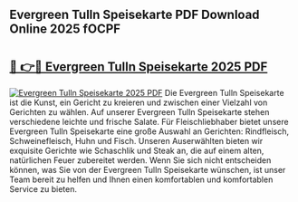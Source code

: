 ## Evergreen Tulln Speisekarte PDF Download Online 2025 fOCPF

# <h2><a href="http://gcc675.nevu.top/?p=Evergreen+Tulln+Speisekarte">🔗 👉🔴 Evergreen Tulln Speisekarte 2025 PDF</a></h2>

[![Evergreen Tulln Speisekarte 2025 PDF](https://i.imgur.com/dBaPXMq.png)](http://gcc675.nevu.top/?p=Evergreen+Tulln+Speisekarte)
Die Evergreen Tulln Speisekarte ist die Kunst, ein Gericht zu kreieren und zwischen einer Vielzahl von Gerichten zu wählen. Auf unserer Evergreen Tulln Speisekarte stehen verschiedene leichte und frische Salate. Für Fleischliebhaber bietet unsere Evergreen Tulln Speisekarte eine große Auswahl an Gerichten: Rindfleisch, Schweinefleisch, Huhn und Fisch. Unseren Auserwählten bieten wir exquisite Gerichte wie Schaschlik und Steak an, die auf einem alten, natürlichen Feuer zubereitet werden. Wenn Sie sich nicht entscheiden können, was Sie von der Evergreen Tulln Speisekarte wünschen, ist unser Team bereit zu helfen und Ihnen einen komfortablen und komfortablen Service zu bieten.
